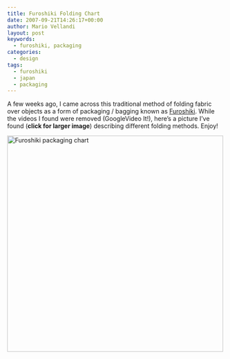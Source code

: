 ```yaml
---
title: Furoshiki Folding Chart
date: 2007-09-21T14:26:17+00:00
author: Mario Vellandi
layout: post
keywords:
  - furoshiki, packaging
categories:
  - design
tags:
  - furoshiki
  - japan
  - packaging
---
```

A few weeks ago, I came across this traditional method of folding fabric over objects as a form of packaging / bagging known as [Furoshiki](http://en.wikipedia.org/wiki/Furoshiki "wikipedia article on furoshiki"). While the videos I found were removed (GoogleVideo It!), here&#8217;s a picture I&#8217;ve found (**click for larger image**) describing different folding methods. Enjoy!

<img src="http://farm2.static.flickr.com/1400/1418993131_41a00fc97a.jpg" alt="Furoshiki packaging chart" width="500" height="500" />
